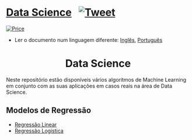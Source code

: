 # [Data Science](https://paulolima.xyz/) &nbsp; [![Tweet](https://img.shields.io/twitter/url/http/shields.io.svg?style=social)](https://twitter.com/intent/tweet?text=Start%20your%20projects%20faster%20with%20these%20amazing%20projects&url=https://paulolima.xyz/&via=paulolima18&hashtags=coding,c++,python,java,android,developers) &nbsp;

[![Price](https://img.shields.io/badge/price-FREE-0098f7.svg)](https://github.com/froala/design-blocks/blob/master/LICENSE)

* Ler o documento num linguagem diferente: [Inglês](README.md), [Português](README.pt.md)

<div align="center">
	<h1><strong>Data Science</strong></h1>
</div>

Neste repositório estão disponíveis vários algoritmos de Machine Learning em conjunto com as suas aplicações em casos reais na área de Data Science.

## Modelos de Regressão

  * [Regressão Linear](/LinearRegression)
  * [Regressão Logistica](/LogisticRegression)
